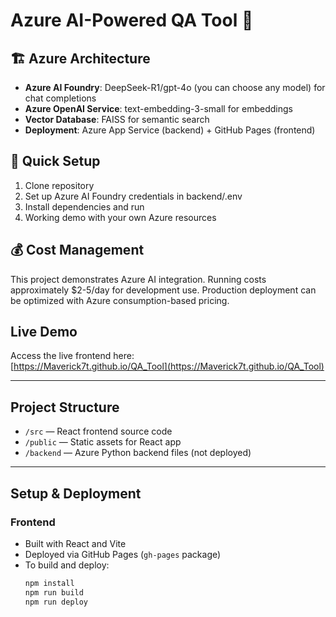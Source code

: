 # Azure AI-Powered QA Tool 🤖
## 🏗️ Azure Architecture
- **Azure AI Foundry**: DeepSeek-R1/gpt-4o (you can choose any model) for chat completions
- **Azure OpenAI Service**: text-embedding-3-small for embeddings  
- **Vector Database**: FAISS for semantic search
- **Deployment**: Azure App Service (backend) + GitHub Pages (frontend)

## 🚀 Quick Setup
1. Clone repository
2. Set up Azure AI Foundry credentials in backend/.env
3. Install dependencies and run
4. Working demo with your own Azure resources

## 💰 Cost Management
This project demonstrates Azure AI integration. 
Running costs approximately $2-5/day for development use.
Production deployment can be optimized with Azure consumption-based pricing.

## Live Demo

Access the live frontend here:  
[https://Maverick7t.github.io/QA_Tool](https://Maverick7t.github.io/QA_Tool)

---

## Project Structure

- `/src` — React frontend source code  
- `/public` — Static assets for React app  
- `/backend` — Azure Python backend files (not deployed)  

---

## Setup & Deployment



### Frontend

- Built with React and Vite  
- Deployed via GitHub Pages (`gh-pages` package)  
- To build and deploy:  
  ```bash
  npm install
  npm run build
  npm run deploy
